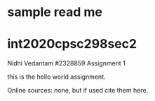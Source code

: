 # sample read me
# int2020cpsc298sec2

Nidhi Vedantam
#2328859
Assignment 1

this is the hello world assignment.

Online sources:
none, but if used cite them here. 
